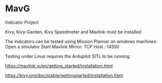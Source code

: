 # MavG
 Indicator Project

Kivy, Kivy-Garden, Kivy Speedmeter and Mavlink must be installed

The indicators can be tested using Mission Planner on windows machines:
 Open a simulator 
 Start Mavlink Mirror:
  TCP Host : 14550

Testing under Linux requires the Ardupilot SITL to be running.

https://mavlink.io/en/getting_started/installation.html

https://kivy.org/doc/stable/gettingstarted/installation.html
